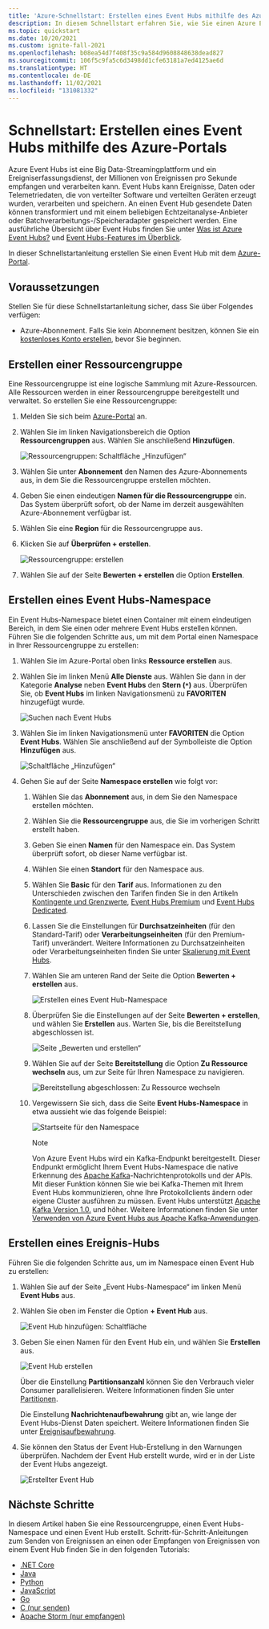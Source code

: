 ```yaml
---
title: 'Azure-Schnellstart: Erstellen eines Event Hubs mithilfe des Azure-Portals'
description: In diesem Schnellstart erfahren Sie, wie Sie einen Azure Event Hub im Azure-Portal erstellen.
ms.topic: quickstart
ms.date: 10/20/2021
ms.custom: ignite-fall-2021
ms.openlocfilehash: b08ea54d7f408f35c9a584d9608848638dead827
ms.sourcegitcommit: 106f5c9fa5c6d3498dd1cfe63181a7ed4125ae6d
ms.translationtype: HT
ms.contentlocale: de-DE
ms.lasthandoff: 11/02/2021
ms.locfileid: "131081332"
---
```

# <a name="quickstart-create-an-event-hub-using-azure-portal"></a>Schnellstart: Erstellen eines Event Hubs mithilfe des Azure-Portals
Azure Event Hubs ist eine Big Data-Streamingplattform und ein Ereigniserfassungsdienst, der Millionen von Ereignissen pro Sekunde empfangen und verarbeiten kann. Event Hubs kann Ereignisse, Daten oder Telemetriedaten, die von verteilter Software und verteilten Geräten erzeugt wurden, verarbeiten und speichern. An einen Event Hub gesendete Daten können transformiert und mit einem beliebigen Echtzeitanalyse-Anbieter oder Batchverarbeitungs-/Speicheradapter gespeichert werden. Eine ausführliche Übersicht über Event Hubs finden Sie unter [Was ist Azure Event Hubs?](event-hubs-about.md) und [Event Hubs-Features im Überblick](event-hubs-features.md).

In dieser Schnellstartanleitung erstellen Sie einen Event Hub mit dem [Azure-Portal](https://portal.azure.com).

## <a name="prerequisites"></a>Voraussetzungen

Stellen Sie für diese Schnellstartanleitung sicher, dass Sie über Folgendes verfügen:

- Azure-Abonnement. Falls Sie kein Abonnement besitzen, können Sie ein [kostenloses Konto erstellen](https://azure.microsoft.com/free/), bevor Sie beginnen.

## <a name="create-a-resource-group"></a>Erstellen einer Ressourcengruppe

Eine Ressourcengruppe ist eine logische Sammlung mit Azure-Ressourcen. Alle Ressourcen werden in einer Ressourcengruppe bereitgestellt und verwaltet. So erstellen Sie eine Ressourcengruppe:

1. Melden Sie sich beim [Azure-Portal](https://portal.azure.com) an.
1. Wählen Sie im linken Navigationsbereich die Option **Ressourcengruppen** aus. Wählen Sie anschließend **Hinzufügen**.

   ![Ressourcengruppen: Schaltfläche „Hinzufügen“](./media/event-hubs-quickstart-portal/resource-groups1.png)

1. Wählen Sie unter **Abonnement** den Namen des Azure-Abonnements aus, in dem Sie die Ressourcengruppe erstellen möchten.
1. Geben Sie einen eindeutigen **Namen für die Ressourcengruppe** ein. Das System überprüft sofort, ob der Name im derzeit ausgewählten Azure-Abonnement verfügbar ist.
1. Wählen Sie eine **Region** für die Ressourcengruppe aus.
1. Klicken Sie auf **Überprüfen + erstellen**.

   ![Ressourcengruppe: erstellen](./media/event-hubs-quickstart-portal/resource-groups2.png)
1. Wählen Sie auf der Seite **Bewerten + erstellen** die Option **Erstellen**. 

## <a name="create-an-event-hubs-namespace"></a>Erstellen eines Event Hubs-Namespace

Ein Event Hubs-Namespace bietet einen Container mit einem eindeutigen Bereich, in dem Sie einen oder mehrere Event Hubs erstellen können. Führen Sie die folgenden Schritte aus, um mit dem Portal einen Namespace in Ihrer Ressourcengruppe zu erstellen:

1. Wählen Sie im Azure-Portal oben links **Ressource erstellen** aus.
1. Wählen Sie im linken Menü **Alle Dienste** aus. Wählen Sie dann in der Kategorie **Analyse** neben **Event Hubs** den **Stern (`*`)** aus. Überprüfen Sie, ob **Event Hubs** im linken Navigationsmenü zu **FAVORITEN** hinzugefügt wurde. 
    
   ![Suchen nach Event Hubs](./media/event-hubs-quickstart-portal/select-event-hubs-menu.png)
1. Wählen Sie im linken Navigationsmenü unter **FAVORITEN** die Option **Event Hubs**. Wählen Sie anschließend auf der Symbolleiste die Option **Hinzufügen** aus.

   ![Schaltfläche „Hinzufügen“](./media/event-hubs-quickstart-portal/event-hubs-add-toolbar.png)
1. Gehen Sie auf der Seite **Namespace erstellen** wie folgt vor:  
   1. Wählen Sie das **Abonnement** aus, in dem Sie den Namespace erstellen möchten.  
   1. Wählen Sie die **Ressourcengruppe** aus, die Sie im vorherigen Schritt erstellt haben.   
   1. Geben Sie einen **Namen** für den Namespace ein. Das System überprüft sofort, ob dieser Name verfügbar ist.  
   1. Wählen Sie einen **Standort** für den Namespace aus.
   1. Wählen Sie **Basic** für den **Tarif** aus. Informationen zu den Unterschieden zwischen den Tarifen finden Sie in den Artikeln [Kontingente und Grenzwerte](event-hubs-quotas.md), [Event Hubs Premium](event-hubs-premium-overview.md) und [Event Hubs Dedicated](event-hubs-dedicated-overview.md). 
   1. Lassen Sie die Einstellungen für **Durchsatzeinheiten** (für den Standard-Tarif) oder **Verarbeitungseinheiten** (für den Premium-Tarif) unverändert. Weitere Informationen zu Durchsatzeinheiten oder Verarbeitungseinheiten finden Sie unter [Skalierung mit Event Hubs](event-hubs-scalability.md).  
   1. Wählen Sie am unteren Rand der Seite die Option **Bewerten + erstellen** aus.
      
      ![Erstellen eines Event Hub-Namespace](./media/event-hubs-quickstart-portal/create-event-hub1.png)
   1. Überprüfen Sie die Einstellungen auf der Seite **Bewerten + erstellen**, und wählen Sie **Erstellen** aus. Warten Sie, bis die Bereitstellung abgeschlossen ist. 
      
      ![Seite „Bewerten und erstellen“](./media/event-hubs-quickstart-portal/review-create.png)
      
   1. Wählen Sie auf der Seite **Bereitstellung** die Option **Zu Ressource wechseln** aus, um zur Seite für Ihren Namespace zu navigieren. 
      
      ![Bereitstellung abgeschlossen: Zu Ressource wechseln](./media/event-hubs-quickstart-portal/deployment-complete.png)  
   1. Vergewissern Sie sich, dass die Seite **Event Hubs-Namespace** in etwa aussieht wie das folgende Beispiel:   
      
      ![Startseite für den Namespace](./media/event-hubs-quickstart-portal/namespace-home-page.png)       

      > [!NOTE]
      > Von Azure Event Hubs wird ein Kafka-Endpunkt bereitgestellt. Dieser Endpunkt ermöglicht Ihrem Event Hubs-Namespace die native Erkennung des [Apache Kafka](https://kafka.apache.org/intro)-Nachrichtenprotokolls und der APIs. Mit dieser Funktion können Sie wie bei Kafka-Themen mit Ihrem Event Hubs kommunizieren, ohne Ihre Protokollclients ändern oder eigene Cluster ausführen zu müssen. Event Hubs unterstützt [Apache Kafka Version 1.0.](https://kafka.apache.org/10/documentation.html) und höher. Weitere Informationen finden Sie unter [Verwenden von Azure Event Hubs aus Apache Kafka-Anwendungen](event-hubs-for-kafka-ecosystem-overview.md).
    
## <a name="create-an-event-hub"></a>Erstellen eines Ereignis-Hubs

Führen Sie die folgenden Schritte aus, um im Namespace einen Event Hub zu erstellen:

1. Wählen Sie auf der Seite „Event Hubs-Namespace“ im linken Menü **Event Hubs** aus.
1. Wählen Sie oben im Fenster die Option **+ Event Hub** aus.
   
    ![Event Hub hinzufügen: Schaltfläche](./media/event-hubs-quickstart-portal/create-event-hub4.png)
1. Geben Sie einen Namen für den Event Hub ein, und wählen Sie **Erstellen** aus.
   
    ![Event Hub erstellen](./media/event-hubs-quickstart-portal/create-event-hub5.png)

    Über die Einstellung **Partitionsanzahl** können Sie den Verbrauch vieler Consumer parallelisieren. Weitere Informationen finden Sie unter [Partitionen](event-hubs-scalability.md#partitions).

    Die Einstellung **Nachrichtenaufbewahrung** gibt an, wie lange der Event Hubs-Dienst Daten speichert. Weitere Informationen finden Sie unter [Ereignisaufbewahrung](event-hubs-features.md#event-retention).
1. Sie können den Status der Event Hub-Erstellung in den Warnungen überprüfen. Nachdem der Event Hub erstellt wurde, wird er in der Liste der Event Hubs angezeigt.

    ![Erstellter Event Hub](./media/event-hubs-quickstart-portal/event-hub-created.png)
    
## <a name="next-steps"></a>Nächste Schritte

In diesem Artikel haben Sie eine Ressourcengruppe, einen Event Hubs-Namespace und einen Event Hub erstellt. Schritt-für-Schritt-Anleitungen zum Senden von Ereignissen an einen oder Empfangen von Ereignissen von einem Event Hub finden Sie in den folgenden Tutorials: 

- [.NET Core](event-hubs-dotnet-standard-getstarted-send.md)
- [Java](event-hubs-java-get-started-send.md)
- [Python](event-hubs-python-get-started-send.md)
- [JavaScript](event-hubs-node-get-started-send.md)
- [Go](event-hubs-go-get-started-send.md)
- [C (nur senden)](event-hubs-c-getstarted-send.md)
- [Apache Storm (nur empfangen)](event-hubs-storm-getstarted-receive.md)


[Azure portal]: https://portal.azure.com/
[3]: ./media/event-hubs-quickstart-portal/sender1.png
[4]: ./media/event-hubs-quickstart-portal/receiver1.png
